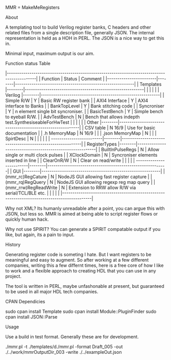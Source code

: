 MMR = MakeMeRegisters

About

A templating tool to build Verilog register banks, C headers and other related files from a single description
file, generally JSON. The internal representation is held as a HOH in PERL. The JSON is a nice way to get this in.

Minimal input, maximum output is our aim.

Function status Table

|--------------------------------------------------------------------------------------------|
|  Function              | Status | Comment                                                  |
|------------------------|--------|----------------------------------------------------------|
| Templates              |--------|----------------------------------------------------------|
|                        |        |                                                          |
|  Verilog               |--------|----------------------------------------------------------|
|   Simple R/W           |   Y    | Basic RW register bank                                   |
|   AXI4 Interface       |   Y    | AXI4 interface to Banks                                  |
|   BankTopLevel         |   Y    | Bank stitching code                                      |
|   Syncroniser          |   Y    | n element single bit syncroniser.                        |
|   BasicTestBench       |   Y    | Simple bench to eyeball R/W.                             |
|   AdvTestBench         |   N    | Bench that allows indepth test.SynthesiseableForHwTest   |
|                        |        |                                                          |
|  Other                 |--------|----------------------------------------------------------|
|   CSV table            | N 16/9 | Use for basic documentation                              |
|   .h MemoryMap         | N 16/9 |                                                          |
|   .json MemoryMap      |   N    |                                                          |
|   SpirtDesc            |   N    |                                                          |
|                        |        |                                                          |
-------------------------|--------|----------------------------------------------------------|
| RegisterTypes          |--------|----------------------------------------------------------|
|  BuiltInPulseRegs      |   N    | Allow single or multi clock pulses                       |
|  XClockDomain          |   N    | Syncroniser elements inserted in line                    |
|  ClearOnR/W            |   N    | Clear on read/write                                      |
|                        |        |                                                          |
-------------------------|--------|----------------------------------------------------------|
| GUI                    |--------|----------------------------------------------------------|
|  (mmr_rc)RegCature     |   N    | NodeJS GUI allowing fast register capture                |
|  (mmr_rq)RegQuery      |   N    | NodeJS GUI allowing regexp reg map query                 |
|  (mmr_rrw)RegReadWrite |   N    | Extension to RRW allow R/W via serial/TCL/BLE etc.       |
|                        |        |                                                          |
|--------------------------------------------------------------------------------------------|

Why not XML? Its humanly unreadable after a point, you can argue this with JSON, but less so. MMR is aimed at 
being able to script register flows or quickly human hack.

Why not use SPIRIT? You can generate a SPIRIT compatable output if you like, but again, its a pain to input.

History

Generating register code is someting I hate. But I want registers to be meaningful and easy to augment.
So after working at a few different companies, writing this a few differnt times, here is a free core
of how I like to work and a flexible approach to creating HDL that you can use in any project.

The tool is written in PERL, maybe unfashonable at present, but guaranteed to be used in all major HDL tech companies.

CPAN Dependicies

sudo cpan install Template
sudo cpan install Module::PluginFinder
sudo cpan install JSON::Parse

Usage

Use a build in test format. Generally these are for development.

./mmr.pl -t ./templates/d./mmr.pl -format Draft_005 -out ./../work/mmrOutputDir_003 -write ./../exampleOut.json



